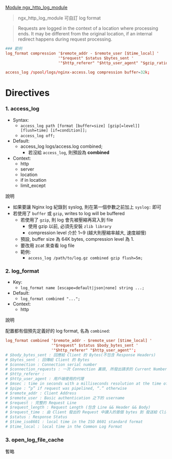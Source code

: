 [Module ngx_http_log_module](https://nginx.org/en/docs/http/ngx_http_log_module.html)

> ngx_http_log_module 可自訂 log format

> Requests are logged in the context of a location where processing ends. It may be different from the original location, if an internal redirect happens during request processing.

```conf
### 範例
log_format compression '$remote_addr - $remote_user [$time_local] '
                       '"$request" $status $bytes_sent '
                       '"$http_referer" "$http_user_agent" "$gzip_ratio"';

access_log /spool/logs/nginx-access.log compression buffer=32k;
```


# Directives

### 1. access_log

- Syntax: 
    - `access_log path [format [buffer=size] [gzip[=level]] [flush=time] [if=condition]];`
    - `access_log off;`
- Default:
    - access_log logs/access.log combined;
        - 若沒給 `access_log`, 則預設為 **combined**
- Context:
    - http
    - server
    - location
    - if in location
    - limit_except

說明

- 如果要讓 Nginx log 紀錄到 syslog, 則在第一個參數之前加上 `syslog:` 即可
- 若使用了 `buffer` 或 `gzip`, writes to log will be buffered
    - 若使用了 `gzip`, 則 log 會先被壓縮再寫入到 file
        - 使用 gzip 以前, 必須先安裝 `zlib library`
        - compression level 介於 1~9 (越大則壓縮率越大, 速度越慢)
    - 預設, buffer size 為 64K bytes, compression level 為 1.
    - 要改用 zcat 來查看 log file
    - 範例:
        - `access_log /path/to/log.gz combined gzip flush=5m;`


### 2. log_format

- Key: 
    - `log_format name [escape=default|json|none] string ...;`
- Default:
    - `log_format combined "...";`
- Context:
    - http

說明

配置都有個預先定義好的 log format, 名為 `combined`:

```conf
log_format combined '$remote_addr - $remote_user [$time_local] '
                    '"$request" $status $body_bytes_sent '
                    '"$http_referer" "$http_user_agent"';
# $body_bytes_sent : 回應給 Client 的 Bytes(不包含 Response Headers)
# $bytes_sent : 回傳給 Client 的 Bytes
# $connection : Connection serial number
# $connection_requests : 一次 Connection 裏頭, 所發出請求的 Current Number
# $http_referer : 
# $http_user_agent : 用戶端使用的代理
# $msec : time in seconds with a milliseconds resolution at the time of the log write
# $pipe : “p” if request was pipelined, “.” otherwise
# $remote_addr : Client Address
# $remote_user : Basic authentication 之下的 username
# $request : 完整的 Request Line
# $request_length : Request Length (包含 Line && Header && Body)
# $request_time : 由 Client 發出的 Request 中讀入的首個 bytes 到 發送給 Client 最後一個 bytes 之後, 寫入 log 的時間區間
# $status : Response Status
# $time_iso8601 : local time in the ISO 8601 standard format
# $time_local : local time in the Common Log Format
```


### 3. open_log_file_cache

暫略